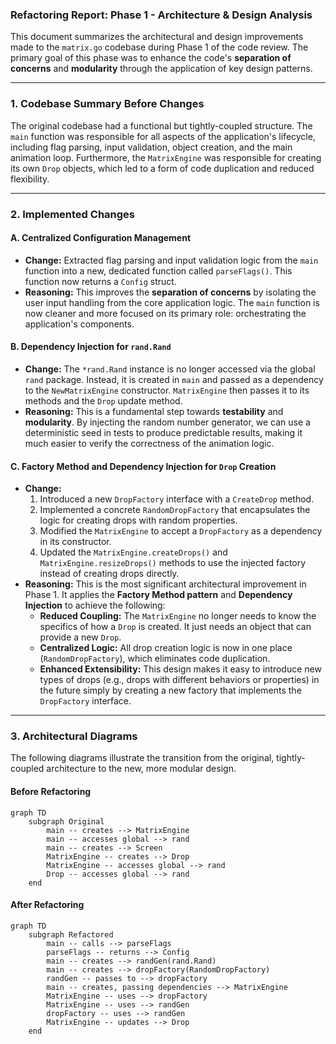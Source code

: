 ### Refactoring Report: Phase 1 - Architecture & Design Analysis

This document summarizes the architectural and design improvements made to the `matrix.go` codebase during Phase 1 of the code review. The primary goal of this phase was to enhance the code's **separation of concerns** and **modularity** through the application of key design patterns.

-----

### 1\. Codebase Summary Before Changes

The original codebase had a functional but tightly-coupled structure. The `main` function was responsible for all aspects of the application's lifecycle, including flag parsing, input validation, object creation, and the main animation loop. Furthermore, the `MatrixEngine` was responsible for creating its own `Drop` objects, which led to a form of code duplication and reduced flexibility.

-----

### 2\. Implemented Changes

#### **A. Centralized Configuration Management**

  * **Change:** Extracted flag parsing and input validation logic from the `main` function into a new, dedicated function called `parseFlags()`. This function now returns a `Config` struct.
  * **Reasoning:** This improves the **separation of concerns** by isolating the user input handling from the core application logic. The `main` function is now cleaner and more focused on its primary role: orchestrating the application's components.

#### **B. Dependency Injection for `rand.Rand`**

  * **Change:** The `*rand.Rand` instance is no longer accessed via the global `rand` package. Instead, it is created in `main` and passed as a dependency to the `NewMatrixEngine` constructor. `MatrixEngine` then passes it to its methods and the `Drop` update method.
  * **Reasoning:** This is a fundamental step towards **testability** and **modularity**. By injecting the random number generator, we can use a deterministic seed in tests to produce predictable results, making it much easier to verify the correctness of the animation logic.

#### **C. Factory Method and Dependency Injection for `Drop` Creation**

  * **Change:**
    1.  Introduced a new `DropFactory` interface with a `CreateDrop` method.
    2.  Implemented a concrete `RandomDropFactory` that encapsulates the logic for creating drops with random properties.
    3.  Modified the `MatrixEngine` to accept a `DropFactory` as a dependency in its constructor.
    4.  Updated the `MatrixEngine.createDrops()` and `MatrixEngine.resizeDrops()` methods to use the injected factory instead of creating drops directly.
  * **Reasoning:** This is the most significant architectural improvement in Phase 1. It applies the **Factory Method pattern** and **Dependency Injection** to achieve the following:
      * **Reduced Coupling:** The `MatrixEngine` no longer needs to know the specifics of how a `Drop` is created. It just needs an object that can provide a new `Drop`.
      * **Centralized Logic:** All drop creation logic is now in one place (`RandomDropFactory`), which eliminates code duplication.
      * **Enhanced Extensibility:** This design makes it easy to introduce new types of drops (e.g., drops with different behaviors or properties) in the future simply by creating a new factory that implements the `DropFactory` interface.

-----

### 3\. Architectural Diagrams

The following diagrams illustrate the transition from the original, tightly-coupled architecture to the new, more modular design.

#### **Before Refactoring**

```mermaid
graph TD
    subgraph Original
        main -- creates --> MatrixEngine
        main -- accesses global --> rand
        main -- creates --> Screen
        MatrixEngine -- creates --> Drop
        MatrixEngine -- accesses global --> rand
        Drop -- accesses global --> rand
    end
```

#### **After Refactoring**

```mermaid
graph TD
    subgraph Refactored
        main -- calls --> parseFlags
        parseFlags -- returns --> Config
        main -- creates --> randGen(rand.Rand)
        main -- creates --> dropFactory(RandomDropFactory)
        randGen -- passes to --> dropFactory
        main -- creates, passing dependencies --> MatrixEngine
        MatrixEngine -- uses --> dropFactory
        MatrixEngine -- uses --> randGen
        dropFactory -- uses --> randGen
        MatrixEngine -- updates --> Drop
    end
```